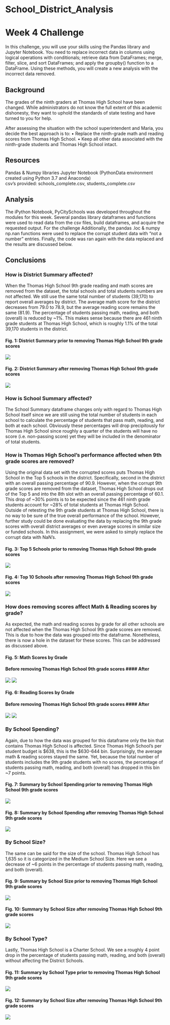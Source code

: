 # School_District_Analysis

# Week 4 Challenge

In this challenge, you will use your skills using the Pandas library and Jupyter Notebook. You need to replace incorrect data in columns using logical operations with conditionals; retrieve data from DataFrames; merge, filter, slice, and sort DataFrames; and apply the groupby() function to a DataFrame. Using these methods, you will create a new analysis with the incorrect data removed.

## Background

The grades of the ninth graders at Thomas High School have been changed. While administrators do not know the full extent of this academic dishonesty, they want to uphold the standards of state testing and have turned to you for help.

After assessing the situation with the school superintendent and Maria, you decide the best approach is to:
•	Replace the ninth-grade math and reading scores from Thomas High School.
•	Keep all other data associated with the ninth-grade students and Thomas High School intact.

## Resources

Pandas & Numpy libraries
Jupyter Notebook (PythonData environment created using Python 3.7 and Anaconda)                      
csv’s provided:  schools_complete.csv, students_complete.csv

## Analysis

The iPython Notebook, PyCitySchools was developed throughout the modules for this week.  Several pandas library dataframes and functions were used to read data from the csv files, build dataframes, and acquire the requested output.  For the challenge Additionally, the pandas .loc & numpy np.nan functions were used to replace the corrupt student data with “not a number” entries.  Finally, the code was ran again with the data replaced and the results are discussed below.

## Conclusions

### How is District Summary affected?
When the Thomas High School 9th grade reading and math scores are removed from the dataset, the total schools and total students numbers are not affected.  We still use the same total number of students (39,170) to report overall averages by district.  The average math score for the district decreases from 79.0 to 78.9, but the average reading score remains the same (81.9).  The percentage of students passing math, reading, and both (overall) is reduced by ~1%.  This makes sense because there are 461 ninth grade students at Thomas High School, which is roughly 1.1% of the total 39,170 students in the district.

#### Fig. 1:  District Summary prior to removing Thomas High School 9th grade scores
![](Images/District_Summary_Original.PNG)

#### Fig. 2:  District Summary after removing Thomas High School 9th grade scores
![](Images/District_Summary_New.PNG)


### How is School Summary affected?
The School Summary dataframe changes only with regard to Thomas High School itself since we are still using the total number of students in each school to calculate the percentage of students that pass math, reading, and both at each school.  Obviously these percentages will drop precipitously for Thomas High School since roughly a quarter of the students will have no score (i.e. non-passing score) yet they will be included in the denominator of total students.

### How is Thomas High School’s performance affected when 9th grade scores are removed?
Using the original data set with the corrupted scores puts Thomas High School in the Top 5 schools in the district.  Specifically, second in the district with an overall passing percentage of 90.9.  However, when the corrupt 9th grade scores are removed from the dataset, Thomas High School drops out of the Top 5 and into the 8th slot with an overall passing percentage of 60.1.  This drop of ~30% points is to be expected since the 461 ninth grade students account for ~28% of total students at Thomas High School. Outside of retesting the 9th grade students at Thomas High School, there is no way to be sure of the true overall performance of the school.  However, further study could be done evaluating the data by replacing the 9th grade scores with overall district averages or even average scores in similar size or funded schools.  In this assignment, we were asked to simply replace the corrupt data with NaN’s.  

#### Fig. 3:  Top 5 Schools prior to removing Thomas High School 9th grade scores
![](Images/Top_5_Schools_Original.PNG)

#### Fig. 4:  Top 10 Schools after removing Thomas High School 9th grade scores
![](Images/Top_10_Schools_New.PNG)

### How does removing scores affect Math & Reading scores by grade?  
As expected, the math and reading scores by grade for all other schools are not affected when the Thomas High School 9th grade scores are removed.  This is due to how the data was grouped into the dataframe.  Nonetheless, there is now a hole in the dataset for these scores.  This can be addressed as discussed above.  

#### Fig. 5:  Math Scores by Grade
#### Before removing Thomas High School 9th grade scores                #### After 
![](Images/Math_by_grade_Original.PNG)                            ![](/Images/Math_by_grade_New.PNG)

#### Fig. 6:  Reading Scores by Grade
#### Before removing Thomas High School 9th grade scores                #### After 
![](Images/Reading_by_grade_Original.PNG)                         ![](/Images/Reading_by_grade_New.PNG) 

### By School Spending?  
Again, due to how the data was grouped for this dataframe only the bin that contains Thomas High School is affected.  Since Thomas High School’s per student budget is $638, this is the $630-644 bin.  Surprisingly, the average math & reading scores stayed the same.  Yet, because the total number of students includes the 9th grade students with no scores, the percentage of students passing math, reading, and both (overall) has dropped in this bin ~7 points.

#### Fig. 7:  Summary by School Spending prior to removing Thomas High School 9th grade scores
![](Images/School_Spending_Summary_Original.PNG)

#### Fig. 8:  Summary by School Spending after removing Thomas High School 9th grade scores
![](Images/School_Spending_Summary__New.PNG)

### By School Size?  
The same can be said for the size of the school.  Thomas High School has 1,635 so it is categorized in the Medium School Size.  Here we see a decrease of ~6 points in the percentage of students passing math, reading, and both (overall).

#### Fig. 9:  Summary by School Size prior to removing Thomas High School 9th grade scores
![](Images/School_Size_Summary_Original.PNG)

#### Fig. 10:  Summary by School Size after removing Thomas High School 9th grade scores
![](Images/School_Size_Summary__New.PNG)


### By School Type?
Lastly, Thomas High School is a Charter School.  We see a roughly 4 point drop in the percentage of students passing math, reading, and both (overall) without affecting the District Schools. 

#### Fig. 11:  Summary by School Type prior to removing Thomas High School 9th grade scores
![](Images/School_Type_Summary_Original.PNG)

#### Fig. 12:  Summary by School Size after removing Thomas High School 9th grade scores
![](Images/School_Type_Summary__New.PNG)



